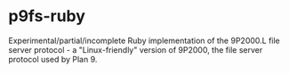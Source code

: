 
# p9fs-ruby

Experimental/partial/incomplete Ruby implementation of the 9P2000.L
file server protocol - a "Linux-friendly" version of 9P2000, the
file server protocol used by Plan 9.

